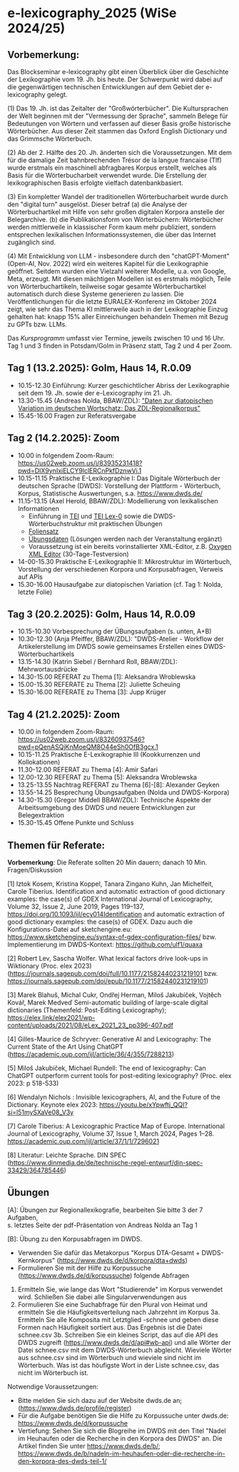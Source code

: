 # e-lexicography_2025 (WiSe 2024/25)

## Vorbemerkung: 
Das Blockseminar e-lexicography gibt einen Überblick über die Geschichte der Lexikographie vom 19. Jh. bis heute. Der Schwerpunkt wird dabei auf die gegenwärtigen technischen Entwicklungen auf dem Gebiet der e-lexicography gelegt.

(1) Das 19. Jh. ist das Zeitalter der "Großwörterbücher". Die Kultursprachen der Welt beginnen mit der "Vermessung der Sprache", sammeln Belege für Bedeutungen von Wörtern und verfassen auf dieser Basis große historische Wörterbücher. Aus dieser Zeit stammen das Oxford English Dictionary und das Grimmsche Wörterbuch.

(2) Ab der 2. Hälfte des 20. Jh. änderten sich die Voraussetzungen. Mit dem für die damalige Zeit bahnbrechenden Trésor de la langue francaise (Tlf) wurde erstmals ein maschinell abfragbares Korpus erstellt, welches als Basis für die Wörterbucharbeit verwendet wurde. Die Erstellung der lexikographischen Basis erfolgte vielfach datenbankbasiert.

(3) Ein kompletter Wandel der traditionellen Wörterbucharbeit wurde durch den "digital turn" ausgelöst. Dieser betraf (a) die Analyse der Wörterbuchartikel mit Hilfe von sehr großen digitalen Korpora anstelle der Belegarchive. (b) die Publikationsform von Wörterbüchern: Wörterbücher werden mittlerweile in klassischer Form kaum mehr publiziert, sondern entsprechen lexikalischen Informationssystemen, die über das Internet zugänglich sind. 

(4) Mit Entwicklung von LLM - insbesondere durch den "chatGPT-Moment" (Open-AI, Nov. 2022) wird ein weiteres Kapitel für die Lexikographie geöffnet. Seitdem wurden eine Vielzahl weiterer Modelle, u.a. von Google, Meta, erzeugt. Mit diesen mächtigen Modellen ist es erstmals möglich, Teile von Wörterbuchartikeln, teilweise sogar gesamte Wörterbuchartikel automatisch durch diese Systeme generieren zu lassen. Die Veröffentlichungen für die letzte EURALEX-Konferenz im Oktober 2024 zeigt, wie sehr das Thema KI mittlerweile auch in der Lexikographie Einzug gehalten hat: knapp 15% aller Einreichungen behandeln Themen mit Bezug zu GPTs bzw. LLMs.

Das *Kursprogramm* umfasst vier Termine, jeweils zwischen 10 und 16 Uhr.
Tag 1 und 3 finden in Potsdam/Golm in Präsenz statt, Tag 2 und 4 per Zoom.


## Tag 1 (13.2.2025): Golm, Haus 14, R.0.09 
* 10.15-12.30 Einführung: Kurzer geschichtlicher Abriss der Lexikographie seit dem 19. Jh. sowie der e-Lexicography im 21. Jh.
* 13.30-15.45 (Andreas Nolda, BBAW/ZDL): ["Daten zur diatopischen Variation im deutschen Wortschatz: Das ZDL-Regionalkorpus"](folien_nolda_zdl-regionalkorpus.pdf)
* 15.45-16.00 Fragen zur Referatsvergabe

## Tag 2 (14.2.2025): Zoom
* 10.00 in folgendem Zoom-Raum: https://us02web.zoom.us/j/83935231418?pwd=DIX9ynIxiELCY9lclERCnPkfDznwVi.1  
* 10.15-11.15 Praktische E-Lexikographie I: Das Digitale Wörterbuch der deutschen Sprache (DWDS): Vorstellung der Plattform - Wörterbuch, Korpus, Statistische Auswertungen, s.a. https://www.dwds.de/
* 11.15-13.15 (Axel Herold, BBAW/ZDL): Modellierung von lexikalischen Informationen
  - Einführung in [TEI](https://www.tei-c.org/) und [TEI Lex-0](https://dariah-eric.github.io/lexicalresources/pages/TEILex0/TEILex0.html) sowie die DWDS-Wörterbuchstruktur mit praktischen Übungen
  - [Foliensatz](TEI-Lex-0/slides-lexical-modeling.pdf)
  - [Übungsdaten](TEI-Lex-0/) (Lösungen werden nach der Veranstaltung ergänzt)
  - Voraussetzung ist ein bereits vorinstallierter XML-Editor, z.B. [Oxygen XML Editor](https://www.oxygenxml.com/xml_editor/download_oxygenxml_editor.html) (30-Tage-Testversion)
* 14-00-15.30 Praktische E-Lexikographie II: Mikrostruktur im Wörterbuch, Vorstellung der verschiedenen Korpora und Korpusabfragen, Verweis auf APIs
* 15.30-16.00 Hausaufgabe zur diatopischen Variation (cf. Tag 1: Nolda, letzte Folie)

## Tag 3 (20.2.2025): Golm, Haus 14, R.0.09
* 10.15-10.30 Vorbesprechung der ÜBungsaufgaben (s. unten, A+B)
* 10.30-12.30 (Anja Pfeiffer, BBAW/ZDL): "DWDS-Atelier - Workflow der Artikelerstellung im DWDS sowie gemeinsames Erstellen eines DWDS-Wörterbuchartikels  
* 13.15-14.30 (Katrin Siebel / Bernhard Roll, BBAW/ZDL): Mehrwortausdrücke 
* 14.30-15.00 REFERAT zu Thema [1]: Aleksandra Wroblewska
* 15.00-15.30 REFERATE zu Thema [2]: Juliette Scheuing
* 15.30-16.00 REFERATE zu Thema [3]: Jupp Krüger

## Tag 4 (21.2.2025): Zoom
* 10.00 in folgendem Zoom-Raum: https://us02web.zoom.us/j/83260937546?pwd=pQenASQjKnMoeQM8O44eSh0OfB3gcx.1
* 10.15-11.25 Praktische E-Lexikographie III (Kookkurrenzen und Kollokationen)  
* 11.30-12.00 REFERAT zu Thema [4]: Amir Safari
* 12.00-12.30 REFERAT zu Thema [5]: Aleksandra Wroblewska
* 13.25-13.55 Nachtrag REFERAT zu Thema [6]-[8]: Alexander Geyken 
* 13.55-14.25 Besprechung Übungsaufgaben (Nolda und DWDS-Korpora)
* 14.30-15.30 (Gregor Middell BBAW/ZDL): Technische Aspekte der Arbeitsumgebung des DWDS und neuere Entwicklungen zur Belegextraktion
* 15.30-15.45 Offene Punkte und Schluss

## Themen für Referate:

**Vorbemerkung**: Die Referate sollten 20 Min dauern; danach 10 Min. Fragen/Diskussion

[1] Iztok Kosem, Kristina Koppel, Tanara Zingano Kuhn, Jan Michelfeit, Carole Tiberius. Identification and automatic extraction of good dictionary examples: the case(s) of GDEX International Journal of Lexicography, Volume 32, Issue 2, June 2019, Pages 119–137, https://doi.org/10.1093/ijl/ecy014Identification and automatic extraction of good dictionary examples: the case(s) of GDEX. Dazu auch die Konfigurations-Datei auf sketchengine.eu: https://www.sketchengine.eu/syntax-of-gdex-configuration-files/ bzw. Implementierung im DWDS-Kontext: https://github.com/ulf1/quaxa

[2] Robert Lev, Sascha Wolfer. What lexical factors drive look-ups in Wiktionary (Proc. elex 2023) (https://journals.sagepub.com/doi/full/10.1177/21582440231219101 bzw. https://journals.sagepub.com/doi/epub/10.1177/21582440231219101)

[3] Marek Blahuš, Michal Cukr, Ondřej Herman, Miloš Jakubíček, Vojtěch Kovář, Marek Medveď Semi-automatic building of large-scale digital dictionaries (Themenfeld: Post-Editing Lexicography); https://elex.link/elex2021/wp-content/uploads/2021/08/eLex_2021_23_pp396-407.pdf

[4] Gilles-Maurice de Schryver: Generative AI and Lexicography: The Current State of the Art Using ChatGPT (https://academic.oup.com/ijl/article/36/4/355/7288213)

[5] Miloš Jakubíček, Michael Rundell: The end of lexicography: Can ChatGPT outperform current tools for post-editing lexicography? (Proc. elex 2023: p 518-533)

[6] Wendalyn Nichols : Invisible lexicographers, AI, and the Future of the Dictionary. Keynote elex 2023: https://youtu.be/xYpwftj_QQI?si=l51mySXaVe08_V3y

[7] Carole Tiberius: A Lexicographic Practice Map of Europe. International Journal of Lexicography, Volume 37, Issue 1, March 2024, Pages 1–28. https://academic.oup.com/ijl/article/37/1/1/7296021

[8] Literatur: Leichte Sprache. DIN SPEC (https://www.dinmedia.de/de/technische-regel-entwurf/din-spec-33429/364785446)


## Übungen

[A]: Übungen zur Regionallexikografie, bearbeiten Sie bitte 3 der 7 Aufgaben,  
s. letztes Seite der pdf-Präsentation von Andreas Nolda an Tag 1

[B]: Übung zu den Korpusabfragen im DWDS.
- Verwenden Sie dafür das Metakorpus "Korpus DTA-Gesamt + DWDS-Kernkorpus" (https://www.dwds.de/d/korpora/dta+dwds) 
- Formulieren Sie mit der Hilfe zu Korpussuche (https://www.dwds.de/d/korpussuche) folgende Abfragen

1. Ermitteln Sie, wie lange das Wort "Studierende" im Korpus verwendet wird. Schließen Sie dabei alle Singularverwendungen aus
2. Formulieren Sie eine Suchabfrage für den Plural von Heimat und ermitteln Sie die Häufigkeitsverteilung nach Jahrzehnt im Korpus
3a. Ermitteln Sie alle Komposita mit Letztglied -schnee und geben diese Formen nach Häufigkeit sortiert aus. Das Ergebnis ist die Datei schnee.csv
3b. Schreiben Sie ein kleines Script, das auf die API des DWDS zugreift (https://www.dwds.de/d/api#wb-api) und alle Wörter der Datei schnee.csv mit dem DWDS-Wörterbuch abgleicht. Wieviele Wörter aus schnee.csv sind im Wörterbuch und wieviele sind nicht im Wörterbuch. Was ist das höufigste Wort in der Liste schnee.csv, das nicht im Wörterbuch ist. 

Notwendige Voraussetzungen: 
* Bitte melden Sie sich dazu auf der Website dwds.de an; (https://www.dwds.de/profile/register)
* Für die Aufgabe benötigen Sie die Hilfe zu Korpussuche unter dwds.de: https://www.dwds.de/d/korpussuche
* Vertiefung: Sehen Sie sich die Blogreihe im DWDS mit den Titel "Nadel im Heuhaufen oder die Recherche in den Korpora des DWDS" an. Die Artikel finden Sie unter https://www.dwds.de/b/; https://www.dwds.de/b/nadeln-im-heuhaufen-oder-die-recherche-in-den-korpora-des-dwds-teil-1/






